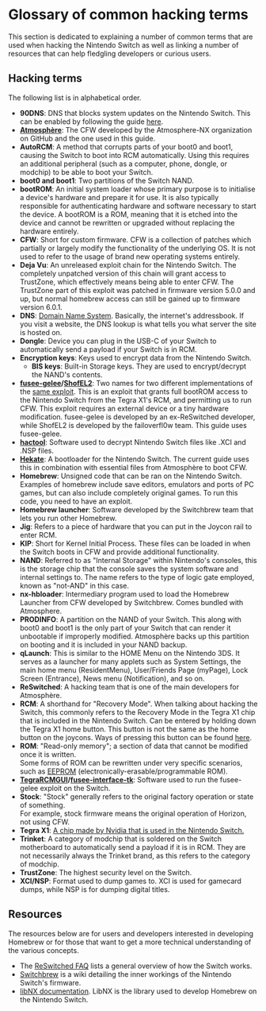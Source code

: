 # Glossary of common hacking terms

This section is dedicated to explaining a number of common terms that are used when hacking the Nintendo Switch as well as linking a number of resources that can help fledgling developers or curious users.

## Hacking terms

The following list is in alphabetical order.

- **90DNS**: DNS that blocks system updates on the Nintendo Switch. This can be enabled by following the guide [here](blocking_nintendo.md).
- **[Atmosphère](https://github.com/Atmosphere-NX/Atmosphere)**: The CFW developed by the Atmosphere-NX organization on GitHub and the one used in this guide.
- **AutoRCM**: A method that corrupts parts of your boot0 and boot1, causing the Switch to boot into RCM automatically. Using this requires an additional peripheral (such as a computer, phone, dongle, or modchip) to be able to boot your Switch.
- **boot0 and boot1**: Two partitions of the Switch NAND.
- **bootROM**: An initial system loader whose primary purpose is to initialise a device's hardware and prepare it for use. It is also typically responsible for authenticating hardware and software necessary to start the device. A bootROM is a ROM, meaning that it is etched into the device and cannot be rewritten or upgraded without replacing the hardware entirely.
- **CFW**: Short for custom firmware. CFW is a collection of patches which partially or largely modify the functionality of the underlying OS. It is not used to refer to the usage of brand new operating systems entirely.
- **Deja Vu**: An unreleased exploit chain for the Nintendo Switch. The completely unpatched version of this chain will grant access to TrustZone, which effectively means being able to enter CFW. The TrustZone part of this exploit was patched in firmware version 5.0.0 and up, but normal homebrew access can still be gained up to firmware version 6.0.1.
- **DNS**: [Domain Name System](https://en.wikipedia.org/wiki/Domain_Name_System). Basically, the internet's addressbook. If you visit a website, the DNS lookup is what tells you what server the site is hosted on.
- **Dongle**: Device you can plug in the USB-C of your Switch to automatically send a payload if your Switch is in RCM.
- **Encryption keys**: Keys used to encrypt data from the Nintendo Switch.
  - **BIS keys**: Built-in Storage keys. They are used to encrypt/decrypt the NAND's contents.
- **[fusee-gelee](https://github.com/Qyriad/fusee-launcher/blob/master/report/fusee_gelee.md)/[ShofEL2](https://github.com/fail0verflow/shofel2)**: Two names for two different implementations of the [same exploit](https://nvd.nist.gov/vuln/detail/CVE-2018-6242). This is an exploit that grants full bootROM access to the Nintendo Switch from the Tegra X1's RCM, and permitting us to run CFW. This exploit requires an external device or a tiny hardware modification. fusee-gelee is developed by an ex-ReSwitched developer, while ShofEL2 is developed by the failoverfl0w team. This guide uses fusee-gelee.
- **[hactool](https://github.com/SciresM/hactool)**: Software used to decrypt Nintendo Switch files like .XCI and .NSP files.
- **[Hekate](https://github.com/CTCaer/hekate)**: A bootloader for the Nintendo Switch. The current guide uses this in combination with essential files from Atmosphère to boot CFW.
- **Homebrew**: Unsigned code that can be ran on the Nintendo Switch. Examples of homebrew include save editors, emulators and ports of PC games, but can also include completely original games. To run this code, you need to have an exploit.
- **Homebrew launcher**: Software developed by the Switchbrew team that lets you run other Homebrew.
- **Jig**: Refers to a piece of hardware that you can put in the Joycon rail to enter RCM.
- **KIP**: Short for Kernel Initial Process. These files can be loaded in when the Switch boots in CFW and provide additional functionality.
- **NAND**: Referred to as "Internal Storage" within Nintendo's consoles, this is the storage chip that the console saves the system software and internal settings to. The name refers to the type of logic gate employed, known as "not-AND" in this case.
- **nx-hbloader**: Intermediary program used to load the Homebrew Launcher from CFW developed by Switchbrew. Comes bundled with Atmosphere.
- **PRODINFO**: A partition on the NAND of your Switch. This along with boot0 and boot1 is the only part of your Switch that can render it unbootable if improperly modified. Atmosphère backs up this partition on booting and it is included in your NAND backup.
- **qLaunch**: This is similar to the HOME Menu on the Nintendo 3DS. It serves as a launcher for many applets such as System Settings, the main home menu (ResidentMenu), User/Friends Page (myPage), Lock Screen (Entrance), News menu (Notification), and so on.
- **ReSwitched**: A hacking team that is one of the main developers for Atmosphère.
- **RCM**: A shorthand for "Recovery Mode". When talking about hacking the Switch, this commonly refers to the Recovery Mode in the Tegra X1 chip that is included in the Nintendo Switch. Can be entered by holding down the Tegra X1 home button. This button is not the same as the home button on the joycons. Ways of pressing this button can be found [here](../user_guide/rcm/entering_rcm.md).
- **ROM**: "Read-only memory"; a section of data that cannot be modified once it is written. <br> Some forms of ROM can be rewritten under very specific scenarios, such as [EEPROM](https://en.wikipedia.org/wiki/EEPROM) (electronically-erasable/programmable ROM).
- **[TegraRCMGUI](https://github.com/eliboa/TegraRcmGUI/releases)/[fusee-interface-tk](https://github.com/nh-server/fusee-interfacee-tk/releases)**: Software used to run the fusee-gelee exploit on the Switch.
- **Stock**: "Stock" generally refers to the original factory operation or state of something. <br> For example, stock firmware means the original operation of Horizon, not using CFW.
- **Tegra X1**: [A chip made by Nvidia that is used in the Nintendo Switch.](https://en.wikipedia.org/wiki/Tegra#Tegra_X1)
- **Trinket**: A category of modchip that is soldered on the Switch motherboard to automatically send a payload if it is in RCM. They are not necessarily always the Trinket brand, as this refers to the category of modchip.
- **TrustZone**: The highest security level on the Switch.
- **XCI/NSP**: Format used to dump games to. XCI is used for gamecard dumps, while NSP is for dumping digital titles.

## Resources

The resources below are for users and developers interested in developing Homebrew or for those that want to get a more technical understanding of the various concepts.

- The [ReSwitched FAQ](https://reswitched.github.io/faq/) lists a general overview of how the Switch works.
- [Switchbrew](https://switchbrew.org) is a wiki detailing the inner workings of the Nintendo Switch's firmware.
- [libNX documentation](https://switchbrew.github.io/libnx/index.html). LibNX is the library used to develop Homebrew on the Nintendo Switch.
